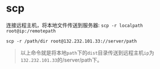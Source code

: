 # scp
连接远程主机，将本地文件传送到服务器: `scp -r localpath root@ip:/remotepath`
```shell
scp -r /path/dir root@132.232.101.33://server/path
```
> 以上命令就是将本地`path`下的`dist`目录传送到远程主机`ip`为`132.232.101.33`的/server/path下。